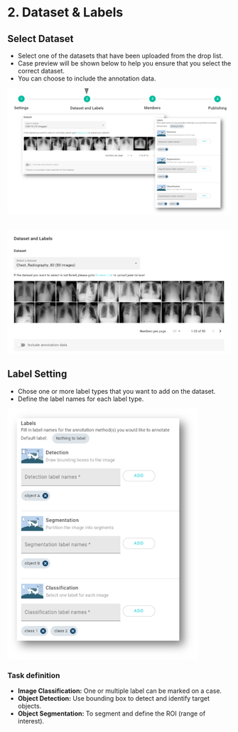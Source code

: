 # 2. Dataset & Labels

## Select Dataset

* Select one of the datasets that have been uploaded from the drop list.
* Case preview will be shown below to help you ensure that you select the correct dataset.
* You can choose to include the annotation data.

![](<../../.gitbook/assets/image (88).png>)

##

![](<../../.gitbook/assets/Dataset and labels.png>)

## Label Setting

* Chose one or more label types that you want to add on the dataset.
* Define the label names for each label type.

![](<../../.gitbook/assets/image (61).png>)

### Task definition

* **Image Classification:** One or multiple label can be marked on a case.
* **Object Detection:** Use bounding box to detect and identify target objects.
* **Object Segmentation:** To segment and define the ROI (range of interest).
